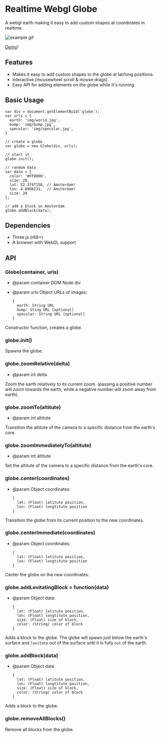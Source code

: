 # Realtime Webgl Globe

A webgl earth making it easy to add custom shapes at coordinates in realtime.

![example gif](http://mikevanrossum.nl/stuff/realtime-webgl-globe/realtime-globe.gif)

[Demo](http://mikevanrossum.nl/stuff/realtime-webgl-globe/example.html)!

## Features

- Makes it easy to add custom shapes to the globe at lat/long positions.
- Interactive (mousewheel scroll & mouse drags).
- Easy API for adding elements on the globe while it's running.

## Basic Usage

    var div = document.getElementById('globe');
    var urls = {
      earth: 'img/world.jpg',
      bump: 'img/bump.jpg',
      specular: 'img/specular.jpg',
    }

    // create a globe
    var globe = new Globe(div, urls);

    // start it
    globe.init();

    // random data
    var data = {
      color: '#FF0000',
      size: 20,
      lat: 52.3747158, // Amsterdam!
      lon: 4.8986231,  // Amsterdam!
      size: 20
    };

    // add a block on Amsterdam
    globe.addBlock(data);

## Dependencies

- Three.js (r68+)
- A browser with WebGL support

## API

### Globe(container, urls)

- @param container DOM Node div
- @param urls Object URLs of images:

      {
        earth: String URL
        bump: Sting URL [optional]
        specular: String URL [optional]
      }

Constructor function, creates a globe.

### globe.init()

Spawns the globe.

### globe.zoomRelative(delta)

- @param int delta

Zoom the earth relatively to its current zoom.
(passing a positive number will zoom towards
the earth, while a negative number will zoom 
away from earth).

### globe.zoomTo(altitute)

- @param int altitute

Transition the altitute of the camera to a specific
distance from the earth's core.

### globe.zoomImmediatelyTo(altitute)

- @param int altitute

Set the altitute of the camera to a specific
distance from the earth's core.

### globe.center(coordinates)

- @param Object coordinates:

      {
        lat: (Float) latitute position,
        lon: (Float) longtitute position
      }
 
Transition the globe from its current position
to the new coordinates.

### globe.centerImmediate(coordinates)

- @param Object coordinates:

      {
        lat: (Float) latitute position,
        lon: (Float) longtitute position
      }

Center the globe on the new coordinates.

### globe.addLevitatingBlock = function(data)

- @param Object data:
  
      {
        lat: (Float) latitute position,
        lon: (Float) longtitute position,
        size: (Float) size of block,
        color: (String) color of block
      }
   
Adds a block to the globe. The globe will spawn
just below the earth's surface and `levitate`
out of the surface until it is fully `out` of the
earth.

### globe.addBlock(data)

- @param Object data

      {
        lat: (Float) latitute position,
        lon: (Float) longtitute position,
        size: (Float) size of block,
        color: (String) color of block
      }
 
 Adds a block to the globe.

### globe.removeAllBlocks()

Remove all blocks from the globe.